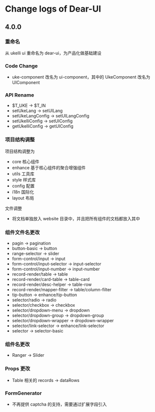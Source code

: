 # Change logs of Dear-UI

## 4.0.0

### 重命名

从 ukelli ui 重命名为 dear-ui，为产品化做基础建设

### Code Change

- uke-component 改名为 ui-component，其中的 UkeComponent 改名为 UIComponent

### API Rename

- $T_UKE -> $T_IN
- setUkeLang -> setUILang
- setUkeLangConfig -> setUILangConfig
- setUkelliConfig -> setUIConfig
- getUkelliConfig -> getUIConfig

### 项目结构调整

项目结构调整为

- core 核心组件
- enhance 基于核心组件的聚合增强组件
- utils 工具库
- style 样式库
- config 配置
- i18n 国际化
- layout 布局

文件调整

- 将文档单独放入 website 目录中，并且把所有组件的文档都放入其中

### 组件文件名更改

- pagin -> pagination
- button-basic -> button
- range-selector -> slider
- form-control/input -> input
- form-control/input-selector -> input-selector
- form-control/input-number -> input-number
- record-render/table -> table
- record-render/card-table -> table-card
- record-render/desc-helper -> table-row
- record-render/mapper-filter -> table/column-filter
- tip-button -> enhance/tip-button
- selector/radio -> radio
- selector/checkbox -> checkbox
- selector/dropdown-menu -> dropdown
- selector/dropdown-group -> dropdown-group
- selector/dropdown-wrapper -> dropdown-wrapper
- selector/link-selector -> enhance/link-selector
- selector -> selector-basic

### 组件名更改

- Ranger -> Slider

### Props 更改

- Table 相关的 records -> dataRows

### FormGenerator

- 不再提供 captcha 的支持，需要通过扩展字段引入
